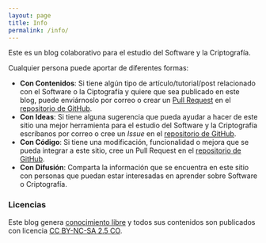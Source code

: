 ```yaml
---
layout: page
title: Info
permalink: /info/
---
```


Este es un blog colaborativo para el estudio del Software y la Criptografía.  

Cualquier persona puede aportar de diferentes formas:  

  * **Con Contenidos**: Si tiene algún tipo de artículo/tutorial/post relacionado con el Software o la Ciptografía y quiere que sea publicado en este blog, puede enviárnoslo por correo o crear un [Pull Request](http://www.desarrolloweb.com/articulos/pull-request-git.html) en el [repositorio de GitHub](https://github.com/machete-org/machete-org.github.io.git).
  * **Con Ideas**: Si tiene alguna sugerencia que pueda ayudar a hacer de este sitio una mejor herramienta para el estudio del Software y la Criptografía escríbanos por correo o cree un *Issue* en el [repositorio de GitHub](https://github.com/machete-org/machete-org.github.io/issues).
  * **Con Código**: Si tiene una modificación, funcionalidad o mejora   que se pueda integrar a este sitio, cree un Pull Request en el   [repositorio de GitHub](https://github.com/machete-org/machete-org.github.io/pulls).
  * **Con Difusión**: Comparta la información que se encuentra en este sitio con personas que puedan estar interesadas en aprender sobre Software o Criptografía.

### Licencias

Este blog genera [conocimiento libre](https://es.wikipedia.org/wiki/Conocimiento_libre) y todos sus contenidos son publicados con licencia [CC BY-NC-SA 2.5 CO](https://creativecommons.org/licenses/by-nc-sa/2.5/co/).

